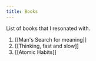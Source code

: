 ```yaml
---
title: Books
---
```


List of books that I resonated with.

1. [[Man's Search for meaning]]
2. [[Thinking, fast and slow]]
3. [[Atomic Habits]]